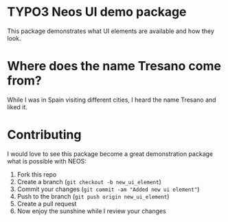 # TYPO3 Neos UI demo package

This package demonstrates what UI elements are available and how they look.

# Where does the name Tresano come from?

While I was in Spain visiting different cities, I heard the name Tresano and liked it.

# Contributing

I would love to see this package become a great demonstration package what is possible with NEOS:

1. Fork this repo
2. Create a branch (`git checkout -b new_ui_element`)
3. Commit your changes (`git commit -am "Added new ui element"`)
4. Push to the branch (`git push origin new_ui_element`)
5. Create a pull request
6. Now enjoy the sunshine while I review your changes
